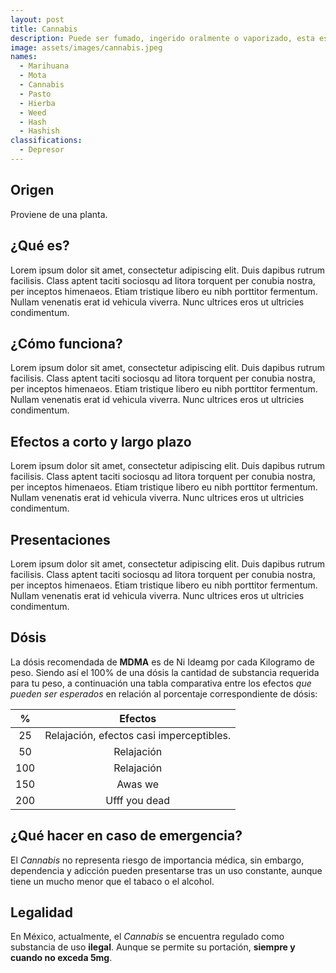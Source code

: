 ```yaml
---
layout: post
title: Cannabis
description: Puede ser fumado, ingerido oralmente o vaporizado, esta es la droga ilícita de mayor uso en México.
image: assets/images/cannabis.jpeg
names:
  - Marihuana
  - Mota
  - Cannabis
  - Pasto
  - Hierba
  - Weed
  - Hash
  - Hashish
classifications:
  - Depresor
---
```


## Origen

Proviene de una planta.

## ¿Qué es?

Lorem ipsum dolor sit amet, consectetur adipiscing elit. Duis dapibus rutrum facilisis.
Class aptent taciti sociosqu ad litora torquent per conubia nostra, per inceptos himenaeos. Etiam tristique libero eu nibh porttitor fermentum.
Nullam venenatis erat id vehicula viverra. Nunc ultrices eros ut ultricies condimentum.

## ¿Cómo funciona?

Lorem ipsum dolor sit amet, consectetur adipiscing elit. Duis dapibus rutrum facilisis.
Class aptent taciti sociosqu ad litora torquent per conubia nostra, per inceptos himenaeos. Etiam tristique libero eu nibh porttitor fermentum.
Nullam venenatis erat id vehicula viverra. Nunc ultrices eros ut ultricies condimentum.

## Efectos a corto y largo plazo

Lorem ipsum dolor sit amet, consectetur adipiscing elit. Duis dapibus rutrum facilisis.
Class aptent taciti sociosqu ad litora torquent per conubia nostra, per inceptos himenaeos. Etiam tristique libero eu nibh porttitor fermentum.
Nullam venenatis erat id vehicula viverra. Nunc ultrices eros ut ultricies condimentum.

## Presentaciones

Lorem ipsum dolor sit amet, consectetur adipiscing elit. Duis dapibus rutrum facilisis.
Class aptent taciti sociosqu ad litora torquent per conubia nostra, per inceptos himenaeos. Etiam tristique libero eu nibh porttitor fermentum.
Nullam venenatis erat id vehicula viverra. Nunc ultrices eros ut ultricies condimentum.

## Dósis

La dósis recomendada de **MDMA** es de Ni Ideamg por cada Kilogramo de peso. Siendo así el 100% de una dósis la cantidad de substancia requerida para tu peso, a continuación una tabla comparativa entre los efectos *que pueden ser esperados* en relación al porcentaje correspondiente de dósis:

|   %   |                 Efectos                  |
| :---: | :--------------------------------------: |
|  25   | Relajación, efectos casi imperceptibles. |
|  50   |                Relajación                |
|  100  |                Relajación                |
|  150  |                 Awas we                  |
|  200  |              Ufff you dead               |

## ¿Qué hacer en caso de emergencia?

El *Cannabis* no representa riesgo de importancia médica, sin embargo, dependencia y adicción pueden presentarse tras un uso constante, aunque tiene un mucho menor que el tabaco o el alcohol.

## Legalidad

En México, actualmente, el *Cannabis* se encuentra regulado como substancia de uso **ilegal**. Aunque se permite su portación, **siempre y cuando no exceda 5mg**.
